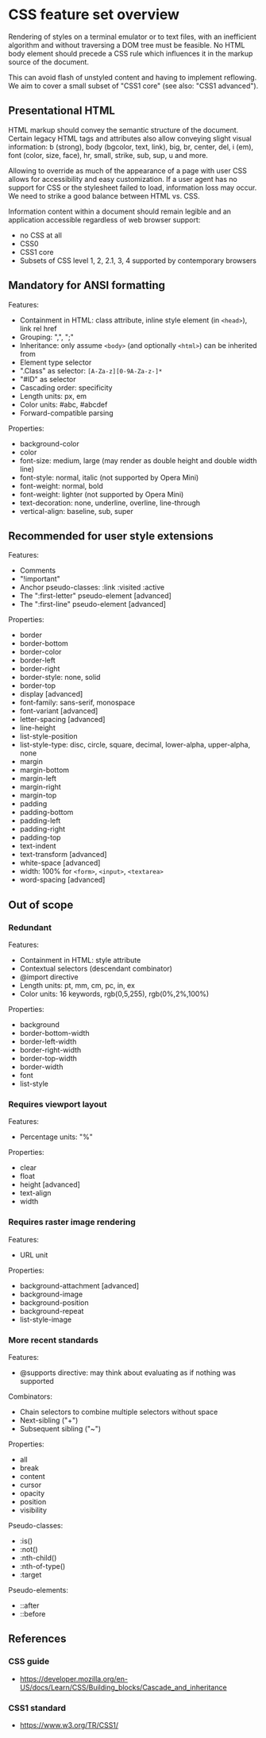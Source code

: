 # CSS feature set overview

Rendering of styles on a terminal emulator or to text files, with an inefficient algorithm and without traversing a DOM tree must be feasible. No HTML body element should precede a CSS rule which influences it in the markup source of the document.

This can avoid flash of unstyled content and having to implement reflowing. We aim to cover a small subset of "CSS1 core" (see also: "CSS1 advanced").

## Presentational HTML

HTML markup should convey the semantic structure of the document. Certain legacy HTML tags and attributes also allow conveying slight visual information: b (strong), body (bgcolor, text, link), big, br, center, del, i (em), font (color, size, face), hr, small, strike, sub, sup, u and more.

Allowing to override as much of the appearance of a page with user CSS allows for accessibility and easy customization. If a user agent has no support for CSS or the stylesheet failed to load, information loss may occur. We need to strike a good balance between HTML vs. CSS.

Information content within a document should remain legible and an application accessible regardless of web browser support:

* no CSS at all
* CSS0
* CSS1 core
* Subsets of CSS level 1, 2, 2.1, 3, 4 supported by contemporary browsers

## Mandatory for ANSI formatting

Features:

* Containment in HTML: class attribute, inline style element (in `<head>`), link rel href
* Grouping: ",", ";"
* Inheritance: only assume `<body>` (and optionally `<html>`) can be inherited from
* Element type selector
* ".Class" as selector: `[A-Za-z][0-9A-Za-z-]*`
* "#ID" as selector
* Cascading order: specificity
* Length units: px, em
* Color units: #abc, #abcdef
* Forward-compatible parsing

Properties:

* background-color
* color
* font-size: medium, large (may render as double height and double width line)
* font-style: normal, italic (not supported by Opera Mini)
* font-weight: normal, bold
* font-weight: lighter (not supported by Opera Mini)
* text-decoration: none, underline, overline, line-through
* vertical-align: baseline, sub, super

## Recommended for user style extensions

Features:

* Comments
* "!important"
* Anchor pseudo-classes: :link :visited :active
* The ":first-letter" pseudo-element [advanced]
* The ":first-line" pseudo-element [advanced]

Properties:

* border
* border-bottom
* border-color
* border-left
* border-right
* border-style: none, solid
* border-top
* display [advanced]
* font-family: sans-serif, monospace
* font-variant [advanced]
* letter-spacing [advanced]
* line-height
* list-style-position
* list-style-type: disc, circle, square, decimal, lower-alpha, upper-alpha, none
* margin
* margin-bottom
* margin-left
* margin-right
* margin-top
* padding
* padding-bottom
* padding-left
* padding-right
* padding-top
* text-indent
* text-transform [advanced]
* white-space [advanced]
* width: 100% for `<form>`, `<input>`, `<textarea>`
* word-spacing [advanced]

## Out of scope

### Redundant

Features:

* Containment in HTML: style attribute
* Contextual selectors (descendant combinator)
* @import directive
* Length units: pt, mm, cm, pc, in, ex
* Color units: 16 keywords, rgb(0,5,255), rgb(0%,2%,100%)

Properties:

* background
* border-bottom-width
* border-left-width
* border-right-width
* border-top-width
* border-width
* font
* list-style

### Requires viewport layout

Features:

* Percentage units: "%"

Properties:

* clear
* float
* height [advanced]
* text-align
* width

### Requires raster image rendering

Features:

* URL unit

Properties:

* background-attachment [advanced]
* background-image
* background-position
* background-repeat
* list-style-image

### More recent standards

Features:

* @supports directive: may think about evaluating as if nothing was supported

Combinators:

* Chain selectors to combine multiple selectors without space
* Next-sibling ("+")
* Subsequent sibling ("~")

Properties:

* all
* break
* content
* cursor
* opacity
* position
* visibility

Pseudo-classes:

* :is()
* :not()
* :nth-child()
* :nth-of-type()
* :target

Pseudo-elements:

* ::after
* ::before

## References

### CSS guide

* https://developer.mozilla.org/en-US/docs/Learn/CSS/Building_blocks/Cascade_and_inheritance

### CSS1 standard

* https://www.w3.org/TR/CSS1/
